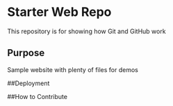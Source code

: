 # Starter Web Repo

This repository is for showing how Git and GitHub work

## Purpose

Sample website with plenty of files for demos

##Deployment

##How to Contribute